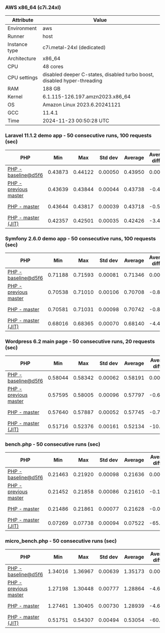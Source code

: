 ### AWS x86_64 (c7i.24xl)

|  Attribute    |     Value      |
|---------------|----------------|
| Environment   |aws|
| Runner        |host|
| Instance type |c7i.metal-24xl (dedicated)|
| Architecture  |x86_64
| CPU           |48 cores|
| CPU settings  |disabled deeper C-states, disabled turbo boost, disabled hyper-threading|
| RAM           |188 GB|
| Kernel        |6.1.115-126.197.amzn2023.x86_64|
| OS            |Amazon Linux 2023.6.20241121|
| GCC           |11.4.1|
| Time          |2024-11-23 00:50:28 UTC|

### Laravel 11.1.2 demo app - 50 consecutive runs, 100 requests (sec)

|     PHP     |     Min     |     Max     |    Std dev   |   Average  |  Average diff % |   Median   | Median diff % |     Memory    |
|-------------|-------------|-------------|--------------|------------|-----------------|------------|---------------|---------------|
|[PHP - baseline@d5f6](https://github.com/php/php-src/commit/d5f6e56610)|0.43873|0.44122|0.00050|0.43950|0.00%|0.43941|0.00%|41.83 MB|
|[PHP - previous master](https://github.com/php/php-src/commit/ccda20b8d1)|0.43639|0.43844|0.00044|0.43738|-0.48%|0.43732|-0.48%|41.71 MB|
|[PHP - master](https://github.com/php/php-src/commit/c84b7ed0c5)|0.43644|0.43817|0.00039|0.43718|-0.53%|0.43714|-0.52%|41.71 MB|
|[PHP - master (JIT)](https://github.com/php/php-src/commit/c84b7ed0c5)|0.42357|0.42501|0.00035|0.42426|-3.47%|0.42427|-3.45%|50.76 MB|

### Symfony 2.6.0 demo app - 50 consecutive runs, 100 requests (sec)

|     PHP     |     Min     |     Max     |    Std dev   |   Average  |  Average diff % |   Median   | Median diff % |     Memory    |
|-------------|-------------|-------------|--------------|------------|-----------------|------------|---------------|---------------|
|[PHP - baseline@d5f6](https://github.com/php/php-src/commit/d5f6e56610)|0.71188|0.71593|0.00081|0.71346|0.00%|0.71347|0.00%|37.35 MB|
|[PHP - previous master](https://github.com/php/php-src/commit/ccda20b8d1)|0.70538|0.71010|0.00106|0.70708|-0.89%|0.70678|-0.94%|37.41 MB|
|[PHP - master](https://github.com/php/php-src/commit/c84b7ed0c5)|0.70581|0.71031|0.00098|0.70742|-0.85%|0.70718|-0.88%|37.41 MB|
|[PHP - master (JIT)](https://github.com/php/php-src/commit/c84b7ed0c5)|0.68016|0.68365|0.00070|0.68140|-4.49%|0.68127|-4.51%|44.46 MB|

### Wordpress 6.2 main page - 50 consecutive runs, 20 requests (sec)

|     PHP     |     Min     |     Max     |    Std dev   |   Average  |  Average diff % |   Median   | Median diff % |     Memory    |
|-------------|-------------|-------------|--------------|------------|-----------------|------------|---------------|---------------|
|[PHP - baseline@d5f6](https://github.com/php/php-src/commit/d5f6e56610)|0.58044|0.58342|0.00062|0.58191|0.00%|0.58194|0.00%|42.97 MB|
|[PHP - previous master](https://github.com/php/php-src/commit/ccda20b8d1)|0.57595|0.58005|0.00096|0.57797|-0.68%|0.57801|-0.67%|42.80 MB|
|[PHP - master](https://github.com/php/php-src/commit/c84b7ed0c5)|0.57640|0.57887|0.00052|0.57745|-0.77%|0.57736|-0.79%|42.81 MB|
|[PHP - master (JIT)](https://github.com/php/php-src/commit/c84b7ed0c5)|0.51716|0.52376|0.00161|0.52134|-10.41%|0.52181|-10.33%|60.61 MB|

### bench.php - 50 consecutive runs (sec)

|     PHP     |     Min     |     Max     |    Std dev   |   Average  |  Average diff % |   Median   | Median diff % |     Memory    |
|-------------|-------------|-------------|--------------|------------|-----------------|------------|---------------|---------------|
|[PHP - baseline@d5f6](https://github.com/php/php-src/commit/d5f6e56610)|0.21463|0.21920|0.00098|0.21636|0.00%|0.21628|0.00%|26.14 MB|
|[PHP - previous master](https://github.com/php/php-src/commit/ccda20b8d1)|0.21452|0.21858|0.00086|0.21610|-0.12%|0.21611|-0.08%|26.14 MB|
|[PHP - master](https://github.com/php/php-src/commit/c84b7ed0c5)|0.21486|0.21861|0.00077|0.21628|-0.04%|0.21610|-0.09%|26.14 MB|
|[PHP - master (JIT)](https://github.com/php/php-src/commit/c84b7ed0c5)|0.07269|0.07738|0.00094|0.07522|-65.24%|0.07517|-65.25%|27.30 MB|

### micro_bench.php - 50 consecutive runs (sec)

|     PHP     |     Min     |     Max     |    Std dev   |   Average  |  Average diff % |   Median   | Median diff % |     Memory    |
|-------------|-------------|-------------|--------------|------------|-----------------|------------|---------------|---------------|
|[PHP - baseline@d5f6](https://github.com/php/php-src/commit/d5f6e56610)|1.34016|1.36967|0.00639|1.35173|0.00%|1.35155|0.00%|20.39 MB|
|[PHP - previous master](https://github.com/php/php-src/commit/ccda20b8d1)|1.27198|1.30448|0.00777|1.28864|-4.67%|1.28893|-4.63%|20.39 MB|
|[PHP - master](https://github.com/php/php-src/commit/c84b7ed0c5)|1.27461|1.30405|0.00730|1.28939|-4.61%|1.28891|-4.63%|20.40 MB|
|[PHP - master (JIT)](https://github.com/php/php-src/commit/c84b7ed0c5)|0.51751|0.54307|0.00494|0.53054|-60.75%|0.53102|-60.71%|21.71 MB|
